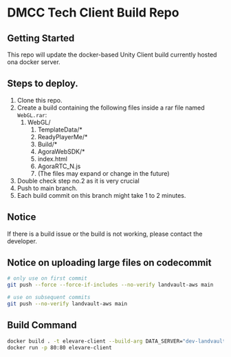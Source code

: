 # DMCC Tech Client Build Repo

## Getting Started

This repo will update the docker-based Unity Client build currently hosted ona docker server.

## Steps to deploy.

1. Clone this repo.
2. Create a build containing the following files inside a rar file named `WebGL.rar`:
   1. WebGL/
      1. TemplateData/\*
      2. ReadyPlayerMe/\*
      3. Build/\*
      4. AgoraWebSDK/\*
      5. index.html
      6. AgoraRTC_N.js
      7. (The files may expand or change in the future)
3. Double check step no.2 as it is very crucial
4. Push to main branch.
5. Each build commit on this branch might take 1 to 2 minutes.

## Notice

If there is a build issue or the build is not working, please contact the developer.

## Notice on uploading large files on codecommit

```bash
# only use on first commit
git push --force --force-if-includes --no-verify landvault-aws main

# use on subsequent commits
git push --no-verify landvault-aws main
```

## Build Command

```bash
docker build . -t elevare-client --build-arg DATA_SERVER="dev-landvault-server.int2.lv-aws-x3.xyzapps.xyz/" --build-arg GAME_SERVER="https://dev-landvault-be.int2.lv-aws-x3.xyzapps.xyz"
docker run -p 80:80 elevare-client
```

